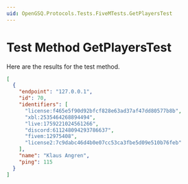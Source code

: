 ```yaml
---
uid: OpenGSQ.Protocols.Tests.FiveMTests.GetPlayersTest
---
```


# Test Method GetPlayersTest

Here are the results for the test method.

```json
[
  {
    "endpoint": "127.0.0.1",
    "id": 70,
    "identifiers": [
      "license:f465e5f90d92bfcf828e63ad37af47dd80577b8b",
      "xbl:2535464268894494",
      "live:1759221024561266",
      "discord:611248094293786637",
      "fivem:12975408",
      "license2:7c9dabc46d4b0e07cc53ca3fbe5d09e510b76feb"
    ],
    "name": "Klaus Angren",
    "ping": 115
  }
]
```
